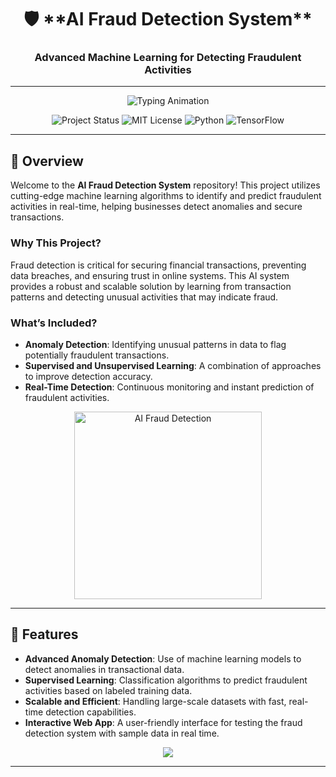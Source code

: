 <div align="center">
  <h1>🛡️ **AI Fraud Detection System**</h1>
  <h3>Advanced Machine Learning for Detecting Fraudulent Activities</h3>
  <hr>

  <p align="center">
    <img src="https://readme-typing-svg.demolab.com?font=Fira+Code&pause=1000&multiline=true&width=800&height=100&lines=Machine+Learning;AI+Fraud+Detection;Anomaly+Detection;Security+AI" alt="Typing Animation">
  </p>

  <p align="center">
    <img src="https://img.shields.io/badge/Status-Active-%2300E676?style=for-the-badge" alt="Project Status">
    <img src="https://img.shields.io/badge/License-MIT-%23121717?style=for-the-badge" alt="MIT License">
    <img src="https://img.shields.io/badge/Python-%2300BFFF?style=for-the-badge&logo=python&logoColor=white" alt="Python">
    <img src="https://img.shields.io/badge/Frameworks-TensorFlow%2C%20Scikit%20Learn-%23FF4F00?style=for-the-badge&logo=tensorflow&logoColor=white" alt="TensorFlow">
  </p>
</div>

---

## 🚀 **Overview**

Welcome to the **AI Fraud Detection System** repository! This project utilizes cutting-edge machine learning algorithms to identify and predict fraudulent activities in real-time, helping businesses detect anomalies and secure transactions.

### **Why This Project?**
Fraud detection is critical for securing financial transactions, preventing data breaches, and ensuring trust in online systems. This AI system provides a robust and scalable solution by learning from transaction patterns and detecting unusual activities that may indicate fraud.

### **What’s Included?**
- **Anomaly Detection**: Identifying unusual patterns in data to flag potentially fraudulent transactions.
- **Supervised and Unsupervised Learning**: A combination of approaches to improve detection accuracy.
- **Real-Time Detection**: Continuous monitoring and instant prediction of fraudulent activities.

<p align="center">
  <img src="https://your-cool-animation-link.com/loader.gif" width="300px" alt="AI Fraud Detection">
</p>

---

## 🔧 **Features**

- **Advanced Anomaly Detection**: Use of machine learning models to detect anomalies in transactional data.
- **Supervised Learning**: Classification algorithms to predict fraudulent activities based on labeled training data.
- **Scalable and Efficient**: Handling large-scale datasets with fast, real-time detection capabilities.
- **Interactive Web App**: A user-friendly interface for testing the fraud detection system with sample data in real time.

<p align="center">
  <a href="https://ai-fraud-detection-system-dawood-moria.streamlit.app/" target="_blank">
    <img src="https://img.shields.io/badge/-Explore%20The%20App-%2331A8FF?style=for-the-badge">
  </a>
</p>

---
